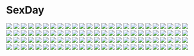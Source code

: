 # SexDay
![](https://konachan.com/image/2c44250ad1ad3fef17dd044d749b52a4/Konachan.com%20-%2051696%20ayasaki_hayate%20barefoot%20hayate_no_gotoku%20katsura_hinagiku%20male%20sanzenin_nagi.jpg)
![](https://konachan.com/jpeg/9fc8251b0e537cd209f45ecd548756fa/Konachan.com%20-%20248305%202girls%20asutora%20blush%20breasts%20grass%20green_eyes%20green_hair%20kazami_yuuka%20short_hair%20shorts%20touhou%20wriggle_nightbug.jpg)
![](https://konachan.com/image/b27c6114fda01e8274221178e92f8106/Konachan.com%20-%20160561%20crown%20original%20zis.jpg)
![](https://konachan.com/jpeg/ca1eae5af0ced912f4cb9f53abe75477/Konachan.com%20-%20251064%20aqua_eyes%20bow%20braids%20cape%20gray_hair%20long_hair%20ponytail%20ribbons%20sekka_yufu%20utau%20yurari_%28co10rs%29.jpg)
![](https://konachan.com/image/59bded6dd8ee802a66fc12917cda57d2/Konachan.com%20-%20209906%20animal_ears%20aqua_eyes%20bed%20blush%20bow%20brown_hair%20cape%20hoodie%20little_red_riding_hood%20ne-ne%20original%20red_riding_hood%20teddy_bear%20wolfgirl.jpg)
![](https://konachan.com/image/1d0a43e5e11866a8686211f0ddf15535/Konachan.com%20-%20164864%20bodysuit%20feathers%20goggles%20mask%20narcissus111%20original%20skintight.jpg)
![](https://konachan.com/image/7242e59d01ee362bd2390144ab5c10e1/Konachan.com%20-%20297033%202girls%20ass%20blush%20breasts%20cum%20fingering%20gloves%20hanshu%20long_hair%20nipples%20original%20pussy%20red_eyes%20tattoo%20techgirl%20wet%20white%20white_hair%20wink%20yuri.jpg)
![](https://konachan.com/image/7ecdf9824ad1e1e0abd0ec368bd97814/Konachan.com%20-%20150858%20barefoot%20dress%20green_eyes%20green_hair%20gumi%20ohagi_%28ymnky%29%20vocaloid.jpg)
![](https://konachan.com/image/1a02ec3e18dded936d260693592e4bbe/Konachan.com%20-%20265688%20animal%20azur_lane%20bed%20bird%20cameltoe%20long_hair%20orange_eyes%20panties%20skirt%20spread_legs%20tagme_%28artist%29%20thighhighs%20underboob%20underwear%20white_hair.jpg)
![](https://konachan.com/image/8983e3da27a4f6aebf3574e742fa84e7/Konachan.com%20-%20101445%20aquaplus%20kawata_hisashi%20leaf%20sasamori_karin%20to_heart%20to_heart_2%20to_heart_2_dungeon_travelers.jpg)
![](https://konachan.com/jpeg/8738288e2462a65cb19b651edfd5e6cd/Konachan.com%20-%20244845%20gloves%20kaname_madoka%20mahou_shoujo_madoka_magica%20pink_hair%20transparent%20vector.jpg)
![](https://konachan.com/image/ed50f3ed0a21cf754059e546712c4b17/Konachan.com%20-%2084908%20archetype_earth%20arcueid_brunestud%20blonde_hair%20long_hair%20red_eyes%20shingetsutan_tsukihime%20shiro_tsumekusa.jpg)
![](https://konachan.com/image/d061365b85710f1d5c3aedc68c8ee558/Konachan.com%20-%2099839%20black_hair%20blonde_hair%20blue_eyes%20blue_hair%20braids%20cat_smile%20glasses%20kyuubee%20miki_sayaka%20pink_eyes%20pink_hair%20red_eyes%20red_hair%20short_hair%20tomoe_mami.jpg)
![](https://konachan.com/image/6298711db578bb9907eb4eb3b0e2967a/Konachan.com%20-%206659%20tagme%20yoshina_hijiki.jpg)
![](https://konachan.com/image/cece60031b65071dbc6c853951f591c5/Konachan.com%20-%20179296%20boots%20hat%20kiwamu%20original%20pixiv_fantasia%20purple_hair%20robot%20sword%20weapon%20witch_hat.jpg)
![](https://konachan.com/image/6a79aab7a79ebc1408a0018a8db346d8/Konachan.com%20-%2080587%20animal_ears%20blood%20flowers%20foxgirl%20gray_hair%20green_eyes%20katana%20moon%20petals%20sword%20weapon.jpg)
![](https://konachan.com/image/9cae203701fd7b5eae05760fd00982f9/Konachan.com%20-%20206952%20blue_eyes%20cape%20fate_%28series%29%20fate_stay_night%20gloves%20hon_%28loliconxh123%29%20magic%20medea_%28fate%29%20purple_hair.jpg)
![](https://konachan.com/image/cbd25d2cf2a6db19fa761c24de49cd1f/Konachan.com%20-%20246800%20aqua_eyes%20aqua_hair%20bondage%20breasts%20brown_hair%20censored%20fellatio%20fingering%20hat%20long_hair%20megumin%20navel%20nipples%20nude%20penis%20pussy%20short_hair%20witch_hat.jpg)
![](https://konachan.com/jpeg/dcd47b0fb0419fdd7f3d57c0a1b4de92/Konachan.com%20-%20126265%20close%20gasai_yuno%20long_hair%20mirai_nikki%20pink_eyes%20pink_hair%20transparent%20vector.jpg)
![](https://konachan.com/image/49234cadc9562ccdfb3eb69bb1b54e99/Konachan.com%20-%20190485%20akame_ga_kill%21%20blush%20camellia%20candy%20chelsea_%28akame_ga_kill%21%29%20headband%20headphones%20lollipop%20pink_hair%20ribbons%20white.jpg)
![](https://konachan.com/image/81db49b54f22837ccf302497ec017ac1/Konachan.com%20-%20194411%20glasses%20kantai_collection%20mecha%20musashi_%28kancolle%29%20red_eyes%20sukekiyo56.jpg)
![](https://konachan.com/jpeg/75c5ae29b4786a65577db9445b1dd78b/Konachan.com%20-%20152742%20game_cg%20mahou_senshi_extra_stage%20nanase_ririko%20saitou_natsuki.jpg)
![](https://konachan.com/jpeg/4bcf58b48d495ee8e47f74456c93265e/Konachan.com%20-%20201308%20butterfly%20choker%20dress%20game_cg%20long_hair%20male%20mask%20necklace%20ookura_resona%20ookura_yuusei%20pantyhose%20purple%20purple_eyes%20suzuhira_hiro%20white.jpg)
![](https://konachan.com/image/2ff042c2e4e4dc169ae8b56b670b6b60/Konachan.com%20-%2089700%20furukawa_yui%20game_cg%20kuroya_shinobu%20misaki_kurehito%20night%20sasaki_kaori%20sky%20stars%20trumple%20ushinawareta_mirai_wo_motomete.jpg)
![](https://konachan.com/jpeg/663dc8e92592a4b9610227fe02180239/Konachan.com%20-%20114321%20blue_eyes%20blue_hair%20blush%20chain%20chibi%20crimrose%20dress%20flowers%20gray_hair%20ivis%20lily_rain%20long_hair%20pink_eyes%20short_hair%20skirt%20twintails%20wakaba.jpg)
![](https://konachan.com/jpeg/a36bc6e427930b9f2b0fc09ab4804f82/Konachan.com%20-%20173383%20akaikitsune%20animal_ears%20blood%20brown_eyes%20brown_hair%20foxgirl%20goggles%20gun%20original%20panties%20shorts%20tail%20thighhighs%20underwear%20weapon.jpg)
![](https://konachan.com/jpeg/2081df6fd978450a9870a97ed8023f59/Konachan.com%20-%20258719%202girls%20black_hair%20brown_hair%20building%20city%20hat%20kneehighs%20night%20original%20rain%20school_uniform%20snatti%20umbrella%20water.jpg)
![](https://konachan.com/image/ee30a21dd62401d8caf7c713b718de93/Konachan.com%20-%20283416%20clouds%20eevee%20espeon%20flareon%20glaceon%20grass%20group%20jolteon%20leafeon%20nobody%20pokemon%20sky%20sylveon%20umbreon%20vaporeon%20wataametulip.jpg)
![](https://konachan.com/image/ffdba9af1e4c3dcd404c9ae5b098fcb9/Konachan.com%20-%20102789%20akemi_homura%20crying%20glasses%20green_eyes%20green_hair%20kaname_madoka%20kitano_yuusuke%20long_hair%20pink_hair%20school_uniform%20short_hair%20tears%20twintails%20white.jpg)
![](https://konachan.com/jpeg/5ecba6718d0c0f296634206dd7ee1908/Konachan.com%20-%2038957%20bed%20breasts%20japanese_clothes%20kafu%20kimono%20mabinogi%20nao%20nipples%20open_shirt%20thighhighs.jpg)
![](https://konachan.com/jpeg/7b7c8326e45866175cf675d422e50d3c/Konachan.com%20-%20152217%20apron%20bow%20food%20game_cg%20glasses%20hat%20hinasaki%20jirai_soft%20knife%20short_hair%20susonobe_nami%20tsuisou_no_augment.jpg)
![](https://konachan.com/jpeg/dc5427a47fb5daa56a15a421f603e366/Konachan.com%20-%20263711%20clouds%20industrial%20mocha_%28cotton%29%20nobody%20original%20scenic%20signed%20sky.jpg)
![](https://konachan.com/image/2db2ca3cc2aa476495affb34aee77b69/Konachan.com%20-%2042411%20blonde_hair%20blue_eyes%20kawasaki_yukina%20littlewitch%20long_hair%20oyari_ashito%20period%20school_uniform.jpg)
![](https://konachan.com/image/260dfde198f8456ff8a724abdd683821/Konachan.com%20-%20103600%20breasts%20green_eyes%20hisahiko%20minamino_kanade%20nipples%20nude%20precure%20suite_precure.jpg)
![](https://konachan.com/image/6d1ccbe9ea3f0cae013e3ea2916b09e7/Konachan.com%20-%2020559%20afternoon%20food%20genshiken%20ice_cream%20kasukabe_saki%20kio_shimoku%20ohno_kanako.jpg)
![](https://konachan.com/jpeg/42d835cf7b1367f9bb00203a1ef40192/Konachan.com%20-%20215124%20askray%20bosshi%20goth-loli%20gray_hair%20green_hair%20loli%20lolita_fashion%20original%20ribbons%20short_hair.jpg)
![](https://konachan.com/image/cf498fdf474b6fe4be5df2e407613594/Konachan.com%20-%20138698%20ikaros%20mitsuki_sohara%20nymph%20sakurai_tomoki%20sora_no_otoshimono.jpg)
![](https://konachan.com/image/5430748cf2562f70f3187dc38519703d/Konachan.com%20-%2021642%20flowers%20hat%20jpeg_artifacts%20long_hair%20patchouli_knowledge%20purple_eyes%20purple_hair%20ribbons%20touhou.jpg)
![](https://konachan.com/jpeg/7d3935b48cae3a48b9b2aad599858790/Konachan.com%20-%20204401%202girls%20armor%20artoria_pendragon_%28all%29%20black_hair%20blonde_hair%20dress%20fate_%28series%29%20fate_stay_night%20moon%20night%20saber%20sword%20swordsouls%20tohsaka_rin%20weapon.jpg)
![](https://konachan.com/image/35bade1ca49947725716aed312af2e19/Konachan.com%20-%20218403%20anthropomorphism%20blonde_hair%20blue_eyes%20blush%20boots%20elbow_gloves%20gloves%20headband%20long_hair%20obiwan%20panties%20skirt%20thighhighs%20underwear%20watermark.jpg)
![](https://konachan.com/image/f46239d28884e3775b271327d57ec578/Konachan.com%20-%2082201%20blonde_hair%20headphones%20lily_%28vocaloid%29%20skirt%20vocaloid.jpg)
![](https://konachan.com/image/6248635fca4c6149b9527e2abba8481d/Konachan.com%20-%2038165%20bikini%20kikukawa_yukino%20kuga_natsuki%20mai-hime%20minagi_mikoto%20sugiura_midori%20swimsuit%20tokiha_mai%20yuuki_nao.jpg)
![](https://konachan.com/image/4b82edd2fc7c25c1e15bf6f41dcb451d/Konachan.com%20-%20257016%20blue%20headphones%20original%20rain%20reflection%20tarbo_%28exxxpiation%29%20thighhighs%20umbrella%20water%20zettai_ryouiki.jpg)
![](https://konachan.com/image/3526169a0445c708d40b0b928f1c98cd/Konachan.com%20-%20153499%20blue_eyes%20blue_hair%20blush%20breast_hold%20breasts%20brown_hair%20censored%20group%20long_hair%20nipples%20oda_nobuna%20orange_eyes%20paizuri%20penis%20shinya%20topless.jpg)
![](https://konachan.com/image/36d6429bb0e2f073de1affa5205e9750/Konachan.com%20-%20126372%20abubu%20ass%20blonde_hair%20breasts%20nipples%20nude%20penis%20pubic_hair%20tagme%20uncensored.jpg)
![](https://konachan.com/image/6db70939ec2e17de4869aa4697cd54b2/Konachan.com%20-%2047566%20akiyama_mio%20guitar%20instrument%20k-on%21%20microphone.jpg)
![](https://konachan.com/image/4b34ac76f17191ef62810e1541bb9f86/Konachan.com%20-%20257287%20bed%20blue_hair%20braids%20breasts%20brown_eyes%20brown_hair%20censored%20cum%20green_eyes%20idolmaster%20kiss%20long_hair%20nanao_yuriko%20nipples%20nude%20penis%20pussy%20spread_legs.jpg)
![](https://konachan.com/image/a73901ffd0823fffea71af4694c481b4/Konachan.com%20-%2025695%20festival%20food%20furude_rika%20higurashi_no_naku_koro_ni%20houjou_satoko%20ryuuguu_rena%20sonozaki_mion.jpeg)
![](https://konachan.com/jpeg/3aadc6c7872214a77f1a5907aa740e60/Konachan.com%20-%20258395%20black_bullet%20blue_hair%20blush%20breasts%20navel%20n.g.%20nipples%20purple_eyes%20tendou_kisara%20third-party_edit%20white.jpg)
![](https://konachan.com/jpeg/bd01f832ff9cea1a8048248844ffa6ed/Konachan.com%20-%20278322%20bra%20breasts%20brown_hair%20cleavage%20close%20cropped%20fay%20long_hair%20navel%20original%20panties%20phone%20thighhighs%20translation_request%20underwear.jpg)
![](https://konachan.com/jpeg/4376487d7b3f2dfa2930cb30454c771d/Konachan.com%20-%20255566%20beach%20bikini%20black_hair%20blush%20breasts%20hyperdimension_neptunia%20long_hair%20navel%20n.g.%20nipples%20noire%20red_eyes%20spread_legs%20swimsuit%20twintails%20water%20wet.jpg)
![](https://konachan.com/jpeg/41a64bfb2fe3dd2860f1236d25e42cf0/Konachan.com%20-%2091840%20close%20hatsune_miku%20twintails%20vocaloid.jpg)
![](https://konachan.com/image/8ca3a72cd6fdfd620881fe3cb67be07b/Konachan.com%20-%20262164%20animal_ears%20blonde_hair%20cape%20clouds%20granblue_fantasy%20hoodie%20loli%20long_hair%20noa_%28nagareboshi%29%20red_eyes%20scathacha_%28granblue_fantasy%29%20skirt%20sky.jpg)
![](https://konachan.com/image/fd4018b28178b7c0a9af1312d49870c5/Konachan.com%20-%2071840%20animal_ears%20erica_hartmann%20francesca_lucchini%20gertrud_barkhorn%20lynette_bishop%20miyafuji_yoshika%20sakamoto_mio%20sanya_v_litvyak%20strike_witches.jpg)
![](https://konachan.com/image/6da668bb0abe3010ecae56e2830d3baa/Konachan.com%20-%2028210%20alice_parade%20bed%20blush%20breasts%20censored%20game_cg%20inemuri_yamane%20nipples%20pussy%20unisonshift.jpg)
![](https://konachan.com/image/7496ebe31e8245f3c155806f9fd32561/Konachan.com%20-%20103035%202girls%20animal%20arsenixc%20boots%20building%20cat%20clouds%20crossover%20eureka%20goggles%20grass%20green_hair%20motorcycle%20scenic%20short_hair%20skirt%20sky%20watermark%20wristwear.jpg)
![](https://konachan.com/image/4b8c3985585e59b6f89912578b6d7294/Konachan.com%20-%20155678%20amaterasu%20animal_ears%20arms_ai%20black_eyes%20night%20okami%20signed%20sky%20stars%20tail%20tree%20white_hair%20wings.jpg)
![](https://konachan.com/image/d8d04714bf6e26d933b992ef7b05f205/Konachan.com%20-%20219998%20bikini%20blonde_hair%20breasts%20cleavage%20guardian-panda%20jpeg_artifacts%20purple_eyes%20rwby%20swimsuit%20yang_xiao_long.jpg)
![](https://konachan.com/image/45e2e43817cdcaa3d98ee0c0263b5874/Konachan.com%20-%2055966%20blonde_hair%20blue_eyes%20book%20clouds%20glasses%20green_eyes%20green_hair%20hatsune_miku%20headphones%20kagamine_len%20kagamine_rin%20long_hair%20male%20ribbons%20sky%20vocaloid.jpg)
![](https://konachan.com/image/528a2a6d12fbff1e0fd698c16e278aab/Konachan.com%20-%20100858%20ama_ane%20blonde_hair%20blue_eyes%20game_cg%20kikurage%20panties%20peassoft%20school_uniform%20sky%20takashina_natsumi%20underwear.jpg)
![](https://konachan.com/image/c6221f03025055324adf9ed88eb966df/Konachan.com%20-%2025231%20nakahara_misaki%20nhk_ni_youkoso%20satou_tatsuhiro.jpeg)
![](https://konachan.com/image/34a08f4e03589b91bb1c420d7ed0e6c7/Konachan.com%20-%20190063%2033paradox%20apron%20black_hair%20braids%20breasts%20cleavage%20glasses%20green_eyes%20long_hair%20naked_apron%20original%20sideboob.jpg)
![](https://konachan.com/image/9a25c736ffe0bf3013663546d000fba8/Konachan.com%20-%20104645%20blue_eyes%20brown_hair%20flowers%20grass%20long_hair%20original%20sky%20tree.jpg)
![](https://konachan.com/image/e2980da208e510fc12038ab9a72cb106/Konachan.com%20-%20297083%20animal%20blonde_hair%20emurina%20horns%20original%20pantyhose%20ponytail%20scenic%20skirt%20tree.jpg)
![](https://konachan.com/jpeg/b89e8d2666db1c87d5e8313c257fdf54/Konachan.com%20-%20261068%20aqua_eyes%20barefoot%20blonde_hair%20braids%20chinchongcha%20dress%20flowers%20long_hair%20petals%20rose%20techgirl%20violet_evergarden%20watermark.jpg)
![](https://konachan.com/image/13784047a5c68222898f03fa27fb2c73/Konachan.com%20-%2063888%20censored%20favorite%20game_cg%20green_eyes%20hoshizora_no_memoria%20kogasaka_chinami%20pink_hair.jpg)
![](https://konachan.com/jpeg/10c20437c21f9ec57da33a5fc9b51984/Konachan.com%20-%20181023%20alia%27s_carnival%20asamiya_shiina%20brown_hair%20game_cg%20nanao_naru%20nanawind%20red_eyes%20uniform.jpg)
![](https://konachan.com/image/8650ecaa8f53c8aedc55fa36c0bf91f3/Konachan.com%20-%2072340%20all_male%20black_hair%20blonde_hair%20blue_eyes%20durarara%21%21%20glasses%20heiwajima_shizuo%20kida_masaomi%20male%20orihara_izaya%20red_eyes%20short_hair%20suit%20tie%20yellow_eyes.jpg)
![](https://konachan.com/jpeg/d3fe9cbe64c3631496ac011c07fb3273/Konachan.com%20-%20246808%202girls%20aoi_chizuru%20aqua_eyes%20blonde_hair%20blush%20bow%20breasts%20brown_hair%20long_hair%20original%20school_uniform%20waifu2x.jpg)
![](https://konachan.com/jpeg/0a96462d1ca543aed69b431c2dc299e0/Konachan.com%20-%20192051%20chota93%20dress%20elsword%20eve_%28elsword%29%20goth-loli%20halloween%20pumpkin%20ribbons%20short_hair%20skirt%20skull%20stockings%20transparent%20white_hair%20yellow_eyes.jpg)
![](https://konachan.com/image/9f8a89026cec08807e00692e47079b8b/Konachan.com%20-%20138610%20building%20city%20katana%20original%20polychromatic%20ruins%20scenic%20school_uniform%20sword%20teacher_takoyaki%20weapon.jpg)
![](https://konachan.com/jpeg/5b0b92cca68c424148165ffc4fbc4f7b/Konachan.com%20-%20138326%20brown_hair%20hyouka%20sawakiguchi_misaki%20school_uniform%20transparent%20vector.jpg)
![](https://konachan.com/image/fc9dba9dc205cdb6efdf1586fefd4eed/Konachan.com%20-%20104450%20akashio%20komeiji_koishi%20komeiji_satori%20touhou.jpg)
![](https://konachan.com/image/59ea0a176f9c585a709a50a7e08f8ba4/Konachan.com%20-%20282540%202girls%20barefoot%20blue_hair%20blush%20mochiko_%28mochiko3121%29%20original%20pink_hair%20purple_eyes%20short_hair.jpg)
![](https://konachan.com/image/e8d99ea73c0417101b22c604d020d155/Konachan.com%20-%2074925%20all_male%20instrument%20kagome%20male%20music%20piano%20tagme.jpg)
![](https://konachan.com/jpeg/f5a9921a7513365b0cdf84885ecfbe56/Konachan.com%20-%20231949%20anthropomorphism%20black_eyes%20blonde_hair%20building%20clouds%20cropped%20elbow_gloves%20gloves%20long_hair%20rensouhou-chan%20school_uniform%20skirt%20sky%20waifu2x.jpg)
![](https://konachan.com/image/6ac7645450e74e200846252d85b1f40a/Konachan.com%20-%2017416%20azusagawa_tsukino%20beach%20bikini%20brown_hair%20green_eyes%20long_hair%20swim_ring%20swimsuit%20wet%20yakitate_japan.jpg)
![](https://konachan.com/image/1c691626d510434ee04ff6074f7925d6/Konachan.com%20-%20136678%20blonde_hair%20boots%20braids%20gia%20gun%20hat%20kirisame_marisa%20orange_eyes%20ribbons%20touhou%20weapon%20white%20witch.jpg)
![](https://konachan.com/image/e8a8fb9006dca50185bf5e9eb8930231/Konachan.com%20-%20130275%20pyrrha_alexandra%20refeia%20soul_calibur%20sword%20weapon.jpg)
![](https://konachan.com/image/943ba113d087cc6834f127d58e230b29/Konachan.com%20-%20246936%20blonde_hair%20breasts%20elbow_gloves%20gloves%20logo%20long_hair%20navel%20nopan%20only_haruka%20phantasy_star%20pointed_ears%20tagme_%28character%29%20yellow_eyes.jpg)
![](https://konachan.com/image/019636d323bb7c4f6756658013248e73/Konachan.com%20-%2038222%20animal_ears%20catgirl%20kamiya_tomoe%20panties%20thighhighs%20underwear%20white.jpg)
![](https://konachan.com/image/b4c735fa41c0f19e89111062fd071474/Konachan.com%20-%2034586%202girls%20barasui%20onomichi_mion%20ukijintoki_sonome%20watashi_no_oniichan.jpg)
![](https://konachan.com/jpeg/79fdbe7526e09771413a276b06eea27b/Konachan.com%20-%2034277%20ef%20ef_a_fairy_tale_of_the_two%20hayama_mizuki%20minori%20school_uniform%20shindou_kei.jpg)
![](https://konachan.com/jpeg/5781437d3f9caa4774885f68095e35f2/Konachan.com%20-%20234269%20adagaki_aki%20black_hair%20blue_eyes%20blush%20bow%20cropped%20long_hair%20makabe_masamune%20male%20masamune-kun_no_revenge%20school_uniform%20short_hair%20swordsouls%20tie.jpg)
![](https://konachan.com/jpeg/f787e48ccc563cde433b4e135dbbc6cc/Konachan.com%20-%20124585%20blonde_hair%20blue_eyes%20game_cg%20kazamatsuri_koromo%20long_hair%20manatsu_no_yoru_no_yuki_monogatari%20mikeou%20scarf.jpg)
![](https://konachan.com/image/a28b1e8d266adf01141fce8b5f8b3973/Konachan.com%20-%207133%20tagme.jpg)
![](https://konachan.com/image/8ed207283dc3cfc25a37397625b78eea/Konachan.com%20-%20233186%20building%20choker%20clouds%20dress%20green_eyes%20green_hair%20jpeg_artifacts%20landscape%20nodata%20original%20pantyhose%20scenic%20short_hair%20sky%20train%20tree%20windmill.jpg)
![](https://konachan.com/jpeg/8c8c4281d13e9f116c6ccecac6008d3f/Konachan.com%20-%20281506%20ass%20black%20boots%20bow%20glasses%20gloves%20green_eyes%20gun%20hat%20kkuem%20long_hair%20ribbons%20school_uniform%20shorts%20uniform%20weapon%20white_hair.jpg)
![](https://konachan.com/jpeg/9a7354346642a6f1229a84b403861a17/Konachan.com%20-%20199488%20blush%20bra%20komeiji_satori%20panties%20pink_eyes%20pink_hair%20short_hair%20touhou%20underwear.jpg)
![](https://konachan.com/image/9b5f25aee8cab9087f51c9cb925ad094/Konachan.com%20-%2098862%20mahou_shoujo_madoka_magica%20sakura_kyouko.jpg)
![](https://konachan.com/image/66b888cea60314a10c97b87269725ce5/Konachan.com%20-%20120119%20all_male%20anthropomorphism%20axis_powers_hetalia%20black_hair%20china_%28hetalia%29%20food%20hakonekohime%20male%20ponytail.jpg)
![](https://konachan.com/image/2ae43b0c893b49edbc46e1eb4c4eda74/Konachan.com%20-%20158705%20barefoot%20butterfly%20dress%20flowers%20moon%20onineko%20original%20water.jpg)
![](https://konachan.com/image/f1db09dd4f04fdc6a58e8c14d034044a/Konachan.com%20-%20301540%20anthropomorphism%20ass%20azur_lane%20blush%20chapayev_%28azur_lane%29%20gejigejier%20panties%20pantyhose%20short_hair%20skirt%20underwear.jpg)
![](https://konachan.com/image/c398180cdcb5eec21e5c55073635d23a/Konachan.com%20-%20124425%20all_male%20animal%20apple%20baseball_bat%20bird%20boots%20cencoroll%20crossover%20food%20fruit%20group%20kuga_aki%20male%20penguin%20phone%20shuu%20tsuyuxxx%20white_hair%20wings.jpg)
![](https://konachan.com/jpeg/debc248007fbbf6ae1eef26230f64457/Konachan.com%20-%20151185%20cabbit%20game_cg%20kimi_e_okuru_sora_no_hana%20kitao_sekka%20matsuri_azuse%20nasuhara_hinagiku%20nishizono_kanna%20yukie.jpg)
![](https://konachan.com/image/2a5444dff58f15c584c328ff3ee08880/Konachan.com%20-%20202705%20barefoot%20bed%20headband%20komeiji_satori%20loli%20niiya%20pink_eyes%20pink_hair%20short_hair%20touhou.jpg)
![](https://konachan.com/image/4794b3391518174bf0ab305da12bc3a9/Konachan.com%20-%20250144%20300_heroes%20ass%20braids%20elbow_gloves%20gloves%20hc%20headphones%20jpeg_artifacts%20long_hair%20purple_eyes%20purple_hair%20thighhighs%20twintails.jpg)
![](https://konachan.com/image/f29532048b421ca776465d764df77ff1/Konachan.com%20-%20111219%20close%20mizublue%20petals%20pink_eyes%20pink_hair%20tagme%20tears.jpg)
![](https://konachan.com/image/e5dcdf0c72a87975f4f98d2d773cac27/Konachan.com%20-%2046497%20dressing%20glasses%20kannagi_itsuki%20panties%20sarashi%20sora_wo_kakeru_shoujo%20underwear.jpg)
![](https://konachan.com/image/ddb41074bfea60ddad05a668a97cbeab/Konachan.com%20-%20177700%202girls%20breasts%20cake%20chocolat_%28noukome%29%20cleavage%20dress%20food%20miazi%20thighhighs%20yuuouji_ouka.jpg)
